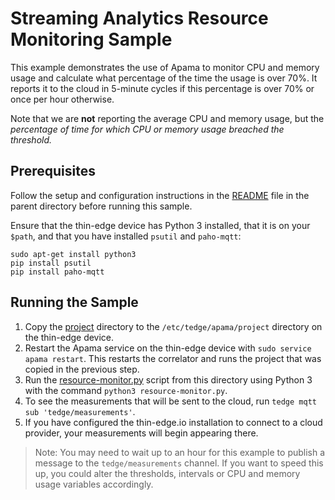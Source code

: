 # Streaming Analytics Resource Monitoring Sample

This example demonstrates the use of Apama to monitor CPU and memory usage and calculate 
what percentage of the time the usage is over 70%. It reports it to the cloud 
in 5-minute cycles if this percentage is over 70% or once per hour otherwise.

Note that we are __not__ reporting the average CPU and memory usage, but the _percentage of time for 
which CPU or memory usage breached the threshold._

## Prerequisites

Follow the setup and configuration instructions in the [README](../README.md)
file in the parent directory before running this sample.

Ensure that the thin-edge device has Python 3 installed, that it is on your
`$path`, and that you have installed `psutil` and `paho-mqtt`:
```
sudo apt-get install python3
pip install psutil
pip install paho-mqtt
```

## Running the Sample

1. Copy the [project](project) directory to the `/etc/tedge/apama/project` directory on the thin-edge device. 
2. Restart the Apama service on the thin-edge device with `sudo service apama restart`.
This restarts the correlator and runs the project that was copied in the previous step.
3. Run the [resource-monitor.py](resource-monitor.py) script from this directory using Python 3
with the command `python3 resource-monitor.py`.
4. To see the measurements that will be sent to the cloud, run `tedge mqtt sub 'tedge/measurements'`.
5. If you have configured the thin-edge.io installation to connect to a cloud provider, your measurements 
will begin appearing there.

> Note: You may need to wait up to an hour for this
example to publish a message to the `tedge/measurements`
channel. If you want to speed this up, you could alter
the thresholds, intervals or CPU and memory usage
variables accordingly.

